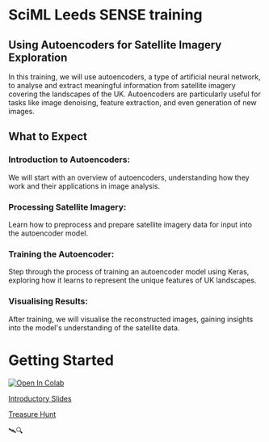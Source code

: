 # SciML Leeds SENSE training

## Using Autoencoders for Satellite Imagery Exploration
In this training, we will use autoencoders, a type of artificial neural network, to analyse and extract meaningful information from satellite imagery covering the landscapes of the UK. Autoencoders are particularly useful for tasks like image denoising, feature extraction, and even generation of new images.

## What to Expect

### Introduction to Autoencoders: 
We will start with an overview of autoencoders, understanding how they work and their applications in image analysis.

### Processing Satellite Imagery: 
Learn how to preprocess and prepare satellite imagery data for input into the autoencoder model.

### Training the Autoencoder: 
Step through the process of training an autoencoder model using Keras, exploring how it learns to represent the unique features of UK landscapes.

### Visualising Results: 
After training, we will visualise the reconstructed images, gaining insights into the model's understanding of the satellite data.

# Getting Started

<a target="_blank" href="https://colab.research.google.com/drive/1PH1J9jEvPsdK1z23YQsthtJ_KMm71PQr?usp=sharing">
  <img src="https://colab.research.google.com/assets/colab-badge.svg" alt="Open In Colab"/>
</a>

[Introductory Slides](https://docs.google.com/presentation/d/1SUI94od5W9b2ikHK8bQNPYzOQ15oN8REe7p9FWBEPH8/edit?usp=sharing)

[Treasure Hunt](https://sciml-leeds.github.io/SENSE_training/encrypted.html)

🛰️🔍

